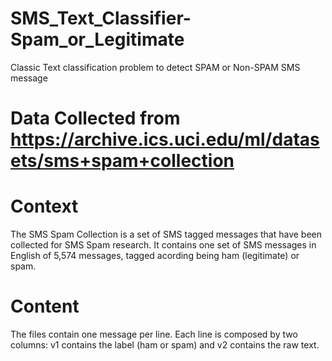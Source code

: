 # SMS_Text_Classifier-Spam_or_Legitimate
Classic Text classification problem to detect SPAM or Non-SPAM SMS message

# Data Collected from https://archive.ics.uci.edu/ml/datasets/sms+spam+collection

# Context
The SMS Spam Collection is a set of SMS tagged messages that have been collected for SMS Spam research. It contains one set of SMS messages in English of 5,574 messages, tagged acording being ham (legitimate) or spam.

# Content
The files contain one message per line. Each line is composed by two columns: v1 contains the label (ham or spam) and v2 contains the raw text.
